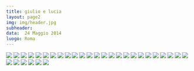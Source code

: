 ```yaml
---
title: giulio e lucia
layout: page2
img: img/header.jpg
subheader:
data:  24 Maggio 2014
luogo: Roma
---
```


<img src="gallery/glweb-03.jpg" class="" />
<img src="gallery/glweb-01.jpg" class="" />
<img src="gallery/glweb-02.jpg" class="" />
<img src="gallery/glweb-04.jpg" class="" />
<img src="gallery/glweb-08.jpg" class="" />
<img src="gallery/glweb-06.jpg" class="" />
<img src="gallery/glweb-05.jpg" class="" />
<img src="gallery/glweb-07.jpg" class="" />
<img src="gallery/glweb-09.jpg" class="" />
<img src="gallery/glweb-10.jpg" class="" />
<img src="gallery/glweb-11.jpg" class="" />
<img src="gallery/glweb-12.jpg" class="" />
<img src="gallery/glweb-13.jpg" class="" />
<img src="gallery/glweb-14.jpg" class="" />
<img src="gallery/glweb-15.jpg" class="" />
<img src="gallery/glweb-16.jpg" class="" />
<img src="gallery/glweb-17.jpg" class="" />
<img src="gallery/glweb-18.jpg" class="" />
<img src="gallery/glweb-19.jpg" class="" />
<img src="gallery/glweb-20.jpg" class="" />
<img src="gallery/glweb-21.jpg" class="" />
<img src="gallery/glweb-22.jpg" class="" />
<img src="gallery/glweb-23.jpg" class="" />
<img src="gallery/glweb-24.jpg" class="" />
<img src="gallery/glweb-25.jpg" class="" />
<img src="gallery/glweb-27.jpg" class="" />
<img src="gallery/glweb-28.jpg" class="" />
<img src="gallery/glweb-29.jpg" class="" />
<img src="gallery/glweb-30.jpg" class="" />
<img src="gallery/glweb-31.jpg" class="" />
<img src="gallery/glweb-32.jpg" class="" />